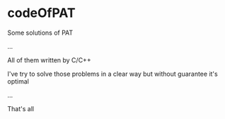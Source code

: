 # codeOfPAT
Some solutions of PAT   

...   

All of them written by C/C++

I've try to solve those problems in a clear way but without guarantee it's optimal   

...   
 
That's all
